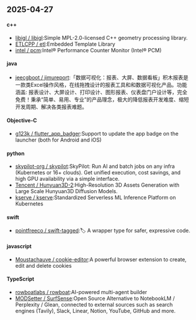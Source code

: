 ## 2025-04-27
#### c++
* [libigl / libigl](https://github.com/libigl/libigl):Simple MPL-2.0-licensed C++ geometry processing library.
* [ETLCPP / etl](https://github.com/ETLCPP/etl):Embedded Template Library
* [intel / pcm](https://github.com/intel/pcm):Intel® Performance Counter Monitor (Intel® PCM)
#### java
* [jeecgboot / jimureport](https://github.com/jeecgboot/jimureport):「数据可视化：报表、大屏、数据看板」积木报表是一款类Excel操作风格，在线拖拽设计的报表工具和和数据可视化产品。功能涵盖: 报表设计、大屏设计、打印设计、图形报表、仪表盘门户设计等，完全免费！秉承“简单、易用、专业”的产品理念，极大的降低报表开发难度、缩短开发周期、解决各类报表难题。
#### Objective-C
* [g123k / flutter_app_badger](https://github.com/g123k/flutter_app_badger):Support to update the app badge on the launcher (both for Android and iOS)
#### python
* [skypilot-org / skypilot](https://github.com/skypilot-org/skypilot):SkyPilot: Run AI and batch jobs on any infra (Kubernetes or 16+ clouds). Get unified execution, cost savings, and high GPU availability via a simple interface.
* [Tencent / Hunyuan3D-2](https://github.com/Tencent/Hunyuan3D-2):High-Resolution 3D Assets Generation with Large Scale Hunyuan3D Diffusion Models.
* [kserve / kserve](https://github.com/kserve/kserve):Standardized Serverless ML Inference Platform on Kubernetes
#### swift
* [pointfreeco / swift-tagged](https://github.com/pointfreeco/swift-tagged):🏷 A wrapper type for safer, expressive code.
#### javascript
* [Moustachauve / cookie-editor](https://github.com/Moustachauve/cookie-editor):A powerful browser extension to create, edit and delete cookies
#### TypeScript
* [rowboatlabs / rowboat](https://github.com/rowboatlabs/rowboat):AI-powered multi-agent builder
* [MODSetter / SurfSense](https://github.com/MODSetter/SurfSense):Open Source Alternative to NotebookLM / Perplexity / Glean, connected to external sources such as search engines (Tavily), Slack, Linear, Notion, YouTube, GitHub and more.
